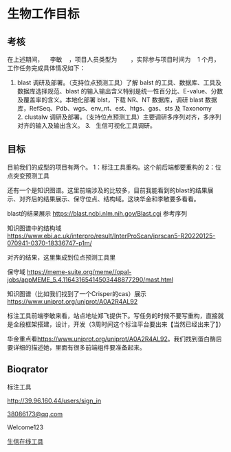# 生物工作目标

## 考核

在上述期间，    李敏    ，项目人员类型为        ，实际参与项目时间为    1 个月，工作任务完成具体情况如下：

1. blast 调研及部署。（支持位点预测工具）了解 balst 的工具、数据库、工具及数据库选择规范、blast 的输入输出含义特别是统一性百分比、E-value、分数及覆盖率的含义。本地化部署 blst，下载 NR、NT 数据库，调研 blast 数据库，RefSeq、Pdb、wgs、env_nt、est、htgs、gas、sts 及 Taxonomy
   2. clustalw 调研及部署。（支持位点预测工具）主要调研多序列对齐，多序列对齐的输入及输出含义。
   3.   生信可视化工具调研。

## 目标

目前我们的成型的项目有两个。
1：标注工具重构。这个前后端都要重构的
2：位点突变预测工具

还有一个是知识图谱。这里前端涉及的比较多，目前我能看到的blast的结果展示、对齐后的结果展示、保守位点、结构域。这块华金和李敏要多看看。

blast的结果展示
<https://blast.ncbi.nlm.nih.gov/Blast.cgi>
参考序列

知识图谱中的结构域
<https://www.ebi.ac.uk/interpro/result/InterProScan/iprscan5-R20220125-070941-0370-18336747-p1m/>

对齐的结果，这里集成到位点预测工具里

保守域
<https://meme-suite.org/meme//opal-jobs/appMEME_5.4.11643165414503448877290/mast.html>

知识图谱（比如我们找到了一个Crisper的cas）展示
<https://www.uniprot.org/uniprot/A0A2R4AL92>

标注工具前端李敏来看，站点地址郑飞提供下。写任务的时候不要写重构，直接就是全段框架搭建，设计，开发（3周时间这个标注平台要出来【当然已经出来了】）

华金重点看<https://www.uniprot.org/uniprot/A0A2R4AL92>。我们找到蛋白酶后要详细的描述她，里面有很多前端组件要准备起来。

## Bioqrator

标注工具

<http://39.96.160.44/users/sign_in>

38086173@qq.com

Welcome123

[生信在线工具](https://www.jianshu.com/p/765ebc6f85f1)

